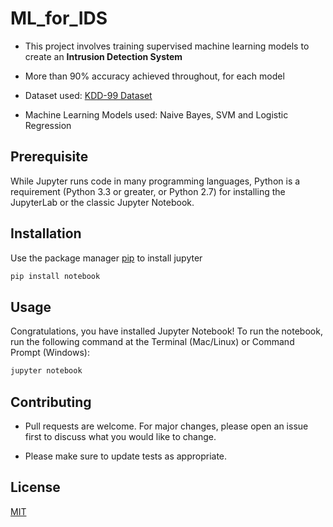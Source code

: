 # ML_for_IDS

* This project involves training supervised machine learning models to create an **Intrusion Detection System**

* More than 90% accuracy achieved throughout, for each model

* Dataset used: [KDD-99 Dataset](http://kdd.ics.uci.edu/databases/kddcup99/kddcup99.html)

* Machine Learning Models used: Naive Bayes, SVM and Logistic Regression

## Prerequisite

While Jupyter runs code in many programming languages, Python is a requirement (Python 3.3 or greater, or Python 2.7) for installing the JupyterLab or the classic Jupyter Notebook.

## Installation

Use the package manager [pip](https://pip.pypa.io/en/stable/) to install jupyter

```bash
pip install notebook
```

## Usage

Congratulations, you have installed Jupyter Notebook! 
To run the notebook, run the following command at the Terminal (Mac/Linux) or Command Prompt (Windows):

```bash
jupyter notebook
```

## Contributing
* Pull requests are welcome. For major changes, please open an issue first to discuss what you would like to change.

* Please make sure to update tests as appropriate.

## License
[MIT](https://choosealicense.com/licenses/mit/)
